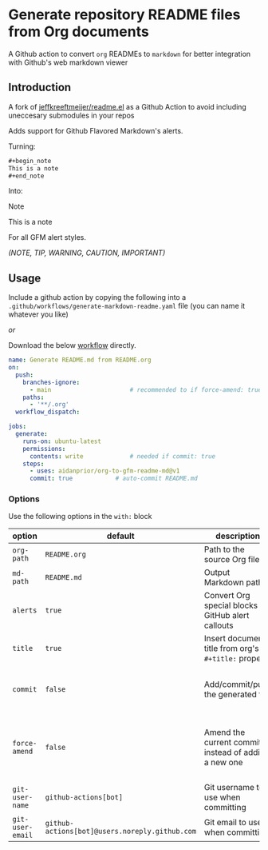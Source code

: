 
# Generate repository README files from Org documents

A Github action to convert `org` READMEs to `markdown` for better integration with Github's web markdown viewer


## Introduction

A fork of [jeffkreeftmeijer/readme.el](https://github.com/jeffkreeftmeijer/readme.el) as a Github Action to avoid including uneccesary submodules in your repos

Adds support for <span class="underline">G</span>​ithub <span class="underline">F</span>​lavored <span class="underline">M</span>​arkdown's alerts.

Turning:

```org
#+begin_note
This is a note
#+end_note
```

Into:

> [!NOTE]
> This is a note
> 

For all GFM alert styles.

*(NOTE, TIP, WARNING, CAUTION, IMPORTANT)*


## Usage

Include a github action by copying the following into a `.github/workflows/generate-markdown-readme.yaml` file (you can name it whatever you like)

*or*

Download the below [workflow](https://raw.githubusercontent.com/aidanprior/org-to-gfm-readme-md/refs/heads/main/example-workflow.yaml) directly.

```yaml
name: Generate README.md from README.org
on:
  push:
    branches-ignore:
      - main                      # recommended to if force-amend: true
    paths:
      - '**/.org'
  workflow_dispatch:

jobs:
  generate:
    runs-on: ubuntu-latest
    permissions:
      contents: write             # needed if commit: true
    steps:
      - uses: aidanprior/org-to-gfm-readme-md@v1
	  commit: true            # auto-commit README.md
```


### Options

Use the following options in the `with:` block

| option           | default                                        | description                                          | notes                                                                                       |
|---------------- |---------------------------------------------- |---------------------------------------------------- |------------------------------------------------------------------------------------------- |
| `org-path`       | `README.org`                                   | Path to the source Org file                          |                                                                                             |
| `md-path`        | `README.md`                                    | Output Markdown path                                 |                                                                                             |
| `alerts`         | `true`                                         | Convert Org special blocks to GitHub alert callouts  | As described in the [Introduction](#orga3e05e4)                                             |
| `title`          | `true`                                         | Insert document title from org's `#+title:` property | [See Jeff's Tweaks](https://github.com/jeffkreeftmeijer/ox-md-title.el/blob/main/README.md) |
| `commit`         | `false`                                        | Add/commit/push the generated file                   | 1. Requires `permissions: contents: write` on the job                                       |
| `force-amend`    | `false`                                        | Amend the current commit instead of adding a new one | Requires `commit: true`, Recommended to use with `branches-ignore: [ main ]`                |
| `git-user-name`  | `github-actions[bot]`                          | Git username to use when committing                  |                                                                                             |
| `git-user-email` | `github-actions[bot]@users.noreply.github.com` | Git email to use when committing                     |                                                                                             |